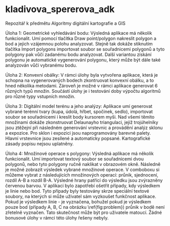 # kladivova_spererova_adk
Repozitář k předmětu Algoritmy digitální kartografie a GIS

Úloha 1: Geometrické vyhledávání bodu:
Výsledná aplikace má několik funkcionalit. 
Umí pomocí tlačítka Draw point/polygon nakreslit polygon a bod a jejich vzájemnou polohu analyzovat. 
Stejně tak dokáže stiknutím tlačítka Import polygons importovat soubor se souřadnicemi polygonů a 
tyto polygony pak vůči zadanému bodu analyzovat. Další variantou získání polygonu je automatické vygenerování polygonu, 
který může být dále také analyzován vůči vybranému bodu. 

Úloha 2: Konvexní obálky:
V rámci úlohy byla vytvořena aplikace, která je schopna na vygenerovaných bodech zkontruovat konvexní obálku, a to hned několika metodami. Zároveň je možné v rámci aplikace generovat 6 různých typů množin. Součástí úlohy je i testování doby výpočtu algoritmů pro různé typy vstupních množin. 

Úloha 3: Digitální model terénu a jeho analýzy:
Aplikace umí generovat vybrané terénní tvary (kupa, údolá, hřbet, spočinek, sedlo), importovat soubor se souřadnicemi i kreslit body kursorem myši. Nad všemi těmito množinami dokáže zkonstruovat Delaunayho triangulaci, jejíž trojúhelníky jsou ztěžejní při následném generování vrstevnic a provádění analýz sklonu a expozice. Pro sklon i expozici jsou naprogramovány barevné palety. Hlavní vrstevnice jsou zesílené a automaticky popsané. Kartografické zásady popisu nejsou uplatněny.

Úloha 4: Množinové operace s polygony:
Výsledná aplikace má několik funkcionalit. Umí importovat textový soubor se souřadnicemi dvou polygonů, nebo tyto polygony ručně naklikat v obrazovém okně. Následně je možné zobrazit výsledek vybrané množinové operace. V comboboxu si můžeme vybrat z následujících množinových operací: průnik, sjednocení, rozdíl A-B a rozdíl B-A. Výsledné hrany patřící do výsledku jsou zvýrazněny červenou barvou. V aplikaci bylo zapotřebí ošetřit případy, kdy výsledkem je linie nebo bod. Tyto případy byly testovány skrze speciální textové soubory, na kterých si může uživatel sám vyzkoušet funkčnost aplikace. Pokud je výsledkem linie - je vyznačena, bohužel pokud je výsledkem pouze bod (případy A, B, C na obrázku \ref{fig:problem}) průnik v bodě není zřetelně vyznačen. Tato skutečnost může být pro uživatele matoucí. Žádné bonusové úlohy v rámci této úlohy řešeny nebyly. 


